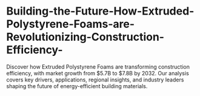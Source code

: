 # Building-the-Future-How-Extruded-Polystyrene-Foams-are-Revolutionizing-Construction-Efficiency-
Discover how Extruded Polystyrene Foams are transforming construction efficiency, with market growth from $5.7B to $7.8B by 2032. Our analysis covers key drivers, applications, regional insights, and industry leaders shaping the future of energy-efficient building materials.
